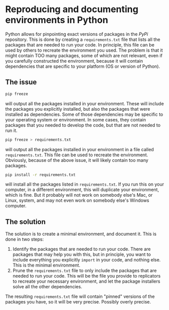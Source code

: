 # Reproducing and documenting environments in Python

Python allows for pinpointing exact versions of packages in the *PyPi* repository. This is done by creating a `requirements.txt` file that lists all the packages that are needed to run your code. In principle, this file can be used by others to recreate the environment you used. The problem is that it might contain TOO many packages, some of which are not relevant, even if you carefully constructed the environment, because it will contain dependencies that are specific to your platform (OS or version of Python).

## The issue

```bash
pip freeze
```

will output all the packages installed in your environment. These will include the packages you explicitly installed, but also the packages that were installed as dependencies. Some of those dependencies may be specific to your operating system or environment. In some cases, they contain packages that you needed to develop the code, but that are not needed to run it.

```bash
pip freeze > requirements.txt
```

will output all the packages installed in your environment in a file called `requirements.txt`. This file can be used to recreate the environment. Obviously, because of the above issue, it will likely contain too many packages.

```bash
pip install -r requirements.txt
```

will install all the packages listed in `requirements.txt`. If you run this on your computer, in a different environment, this will duplicate your environment, which is fine. But it probably will not work on somebody else's Mac, or Linux, system, and may not even work on somebody else's Windows computer.

## The solution

The solution is to create a minimal environment, and document it. This is done in two steps:

1. Identify the packages that are needed to run your code. There are packages that may help you with this, but in principle, you want to include everything you explicitly `import` in your code, and nothing else. This is the minimal environment.
2. Prune the `requirements.txt` file to only include the packages that are needed to run your code. This will be the file you provide to replicators to recreate your necessary environment, and let the package installers solve all the other dependencies. 

The resulting `requirements.txt` file will contain "pinned" versions of the packages you have, so it will be very precise. Possibly overly precise. 

